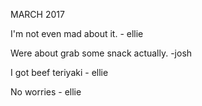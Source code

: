 MARCH 2017

I'm not even mad about it. - ellie

Were about grab some snack actually. -josh

I got beef teriyaki - ellie

No worries - ellie
